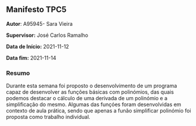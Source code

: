## Manifesto TPC5
**Autor**: A95945- Sara Vieira

**Supervisor:** José Carlos Ramalho

**Data de Início:** 2021-11-12

**Data fim:** 2021-11-14

###  Resumo 
Durante esta semana foi proposto o desenvolvimento de um programa capaz de desenvolver as funções básicas com polinómios, das quais podemos destacar o cálculo de uma derivada de um polinómio e a simplificação do mesmo. Algumas das funçóes foram desenvolvidas em contexto de aula prática, sendo que apenas a funão simplificar polinómio foi proposta como trabalho individual.



```python

```

